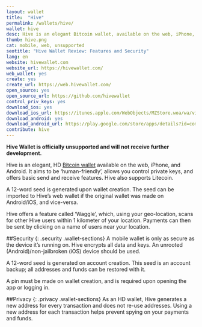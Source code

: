 ```yaml
---
layout: wallet
title:  "Hive"
permalink: /wallets/hive/
wallet: hive
desc: Hive is an elegant Bitcoin wallet, available on the web, iPhone, and Android. Its clean interface and ease of use make it a good choice for beginners.
thumb: hive.png
cat: mobile, web, unsupported
seotitle: "Hive Wallet Review: Features and Security"
lang: en
website: hivewallet.com
website_url: https://hivewallet.com/
web_wallet: yes
create: yes
create_url: https://web.hivewallet.com/
open_source: yes
open_source_url: https://github.com/hivewallet
control_priv_keys: yes
download_ios: yes
download_ios_url: https://itunes.apple.com/WebObjects/MZStore.woa/wa/viewSoftware?id=906990301&mt=8
download_android: yes
download_android_url: https://play.google.com/store/apps/details?id=com.hivewallet.hive.cordova
contribute: hive
---
```

**Hive Wallet is officially unsupported and will not receive further development.**  

Hive is an elegant, HD [Bitcoin wallet](/wallets/) available on the web, iPhone, and Android. It aims to be ‘human-friendly’, allows you control private keys, and offers basic send and receive features. Hive also supports Litecoin.

A 12-word seed is generated upon wallet creation. The seed can be imported to Hive’s web wallet if the original wallet was made on Android/iOS, and vice-versa.

Hive offers a feature called ‘Waggle’, which, using your geo-location, scans for other Hive users within 1 kilometer of your location. Payments can then be sent by clicking on a name of users near your location.

##Security
{: .security .wallet-sections}
A mobile wallet is only as secure as the device it’s running on. Hive encrypts all data and keys. An unrooted (Android)/non-jailbroken (iOS) device should be used.

A 12-word seed is generated on account creation. This seed is an account backup; all addresses and funds can be restored with it.

A pin must be made on wallet creation, and is required upon opening the app or logging in.

##Privacy
{: .privacy .wallet-sections}
As an HD wallet, Hive generates a new address for every transaction and does not re-use addresses. Using a new address for each transaction helps prevent spying on your payments and funds.